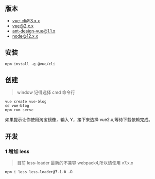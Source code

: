 ## 版本
- vue-cli@3.x.x
- vue@2.x.x
- ant-design-vue@1.1.x
- node@12.x.x
## 安装
```
npm install -g @vue/cli
```

## 创建
> window 记得选择 cmd 命令行
```
vue create vue-blog
cd vue-blog
npm run serve
```
如果提示让你使用淘宝镜像，输入 Y，接下来选择 vue2.x,等待下载依赖完成。

## 开发
### 1 增加 less
> 目前 less-loader 最新的不兼容 webpack4,所以请使用 v7.x.x
>

```
npm i less less-loader@7.1.0 -D
```
